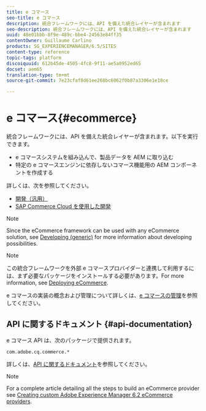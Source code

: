 ```yaml
---
title: e コマース
seo-title: e コマース
description: 統合フレームワークには、API を備えた統合レイヤーが含まれます
seo-description: 統合フレームワークには、API を備えた統合レイヤーが含まれます
uuid: 48e01bbb-8f9e-489c-bbe4-24563e84ff35
contentOwner: Guillaume Carlino
products: SG_EXPERIENCEMANAGER/6.5/SITES
content-type: reference
topic-tags: platform
discoiquuid: 612b45de-4505-4fc8-9f11-ae5a0952ed65
docset: aem65
translation-type: tm+mt
source-git-commit: 7e23cfaf8d61ee268bc6062f0b87a3306e1e18ce

---
```



# e コマース{#ecommerce}

統合フレームワークには、API を備えた統合レイヤーが含まれます。以下を実行できます。

* e コマースシステムを組み込んで、製品データを AEM に取り込む
* 特定の e コマースエンジンに依存しないコマース機能用の AEM コンポーネントを作成する

詳しくは、次を参照してください。

* [開発（汎用）](/help/sites-developing/generic.md)
* [SAP Commerce Cloud を使用した開発](/help/sites-developing/sap-commerce-cloud.md)

>[!NOTE]
>
>Since the eCommerce framework can be used with any eCommerce solution, see [Developing (generic)](/help/sites-developing/generic.md) for more information about developing possibilities.

>[!NOTE]
>
>この統合フレームワークを外部 e コマースプロバイダーと連携して利用するには、まず必要なパッケージをインストールする必要があります。For more information, see [Deploying eCommerce](/help/sites-deploying/ecommerce.md).
>
>e コマースの実装の概念および管理について詳しくは、[e コマースの管理](/help/sites-administering/ecommerce.md)を参照してください。

## API に関するドキュメント {#api-documentation}

e コマース API は、次のパッケージで提供されます。

`com.adobe.cq.commerce.*`

詳しくは、[API に関するドキュメント](https://helpx.adobe.com/experience-manager/6-5/sites/developing/using/reference-materials/javadoc/index.html)を参照してください。

>[!NOTE]
>
>For a complete article detailing all the steps to build an eCommerce provider see [Creating custom Adobe Experience Manager 6.2 eCommerce providers](https://helpx.adobe.com/experience-manager/using/ecommerce62.html).
